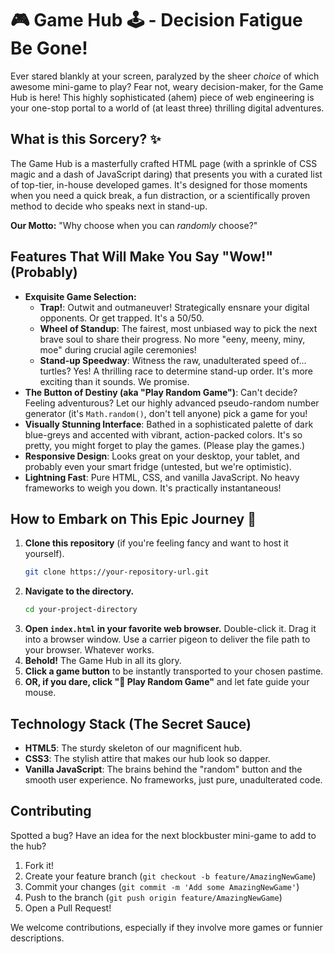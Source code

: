 # 🎮 Game Hub 🕹️ - Decision Fatigue Be Gone!

Ever stared blankly at your screen, paralyzed by the sheer *choice* of which awesome mini-game to play? Fear not, weary decision-maker, for the Game Hub is here! This highly sophisticated (ahem) piece of web engineering is your one-stop portal to a world of (at least three) thrilling digital adventures.

## What is this Sorcery? ✨

The Game Hub is a masterfully crafted HTML page (with a sprinkle of CSS magic and a dash of JavaScript daring) that presents you with a curated list of top-tier, in-house developed games. It's designed for those moments when you need a quick break, a fun distraction, or a scientifically proven method to decide who speaks next in stand-up.

**Our Motto:** "Why choose when you can *randomly* choose?"

## Features That Will Make You Say "Wow!" (Probably)

*   **Exquisite Game Selection:**
    *   **Trap!**: Outwit and outmaneuver! Strategically ensnare your digital opponents. Or get trapped. It's a 50/50.
    *   **Wheel of Standup**: The fairest, most unbiased way to pick the next brave soul to share their progress. No more "eeny, meeny, miny, moe" during crucial agile ceremonies!
    *   **Stand-up Speedway**: Witness the raw, unadulterated speed of... turtles? Yes! A thrilling race to determine stand-up order. It's more exciting than it sounds. We promise.
*   **The Button of Destiny (aka "Play Random Game")**: Can't decide? Feeling adventurous? Let our highly advanced pseudo-random number generator (it's `Math.random()`, don't tell anyone) pick a game for you!
*   **Visually Stunning Interface**: Bathed in a sophisticated palette of dark blue-greys and accented with vibrant, action-packed colors. It's so pretty, you might forget to play the games. (Please play the games.)
*   **Responsive Design**: Looks great on your desktop, your tablet, and probably even your smart fridge (untested, but we're optimistic).
*   **Lightning Fast**: Pure HTML, CSS, and vanilla JavaScript. No heavy frameworks to weigh you down. It's practically instantaneous!

## How to Embark on This Epic Journey 🚀

1.  **Clone this repository** (if you're feeling fancy and want to host it yourself).
    ```bash
    git clone https://your-repository-url.git
    ```
2.  **Navigate to the directory.**
    ```bash
    cd your-project-directory
    ```
3.  **Open `index.html` in your favorite web browser.** Double-click it. Drag it into a browser window. Use a carrier pigeon to deliver the file path to your browser. Whatever works.
4.  **Behold!** The Game Hub in all its glory.
5.  **Click a game button** to be instantly transported to your chosen pastime.
6.  **OR, if you dare, click "🎲 Play Random Game"** and let fate guide your mouse.

## Technology Stack (The Secret Sauce)

*   **HTML5**: The sturdy skeleton of our magnificent hub.
*   **CSS3**: The stylish attire that makes our hub look so dapper.
*   **Vanilla JavaScript**: The brains behind the "random" button and the smooth user experience. No frameworks, just pure, unadulterated code.

## Contributing

Spotted a bug? Have an idea for the next blockbuster mini-game to add to the hub?
1. Fork it!
2. Create your feature branch (`git checkout -b feature/AmazingNewGame`)
3. Commit your changes (`git commit -m 'Add some AmazingNewGame'`)
4. Push to the branch (`git push origin feature/AmazingNewGame`)
5. Open a Pull Request!

We welcome contributions, especially if they involve more games or funnier descriptions.

